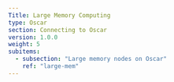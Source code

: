 ```yaml
---
Title: Large Memory Computing
type: Oscar
section: Connecting to Oscar
version: 1.0.0
weight: 5
subitems:
  - subsection: "Large memory nodes on Oscar"
    ref: "large-mem"
---
```

